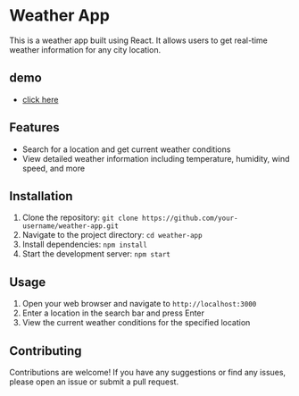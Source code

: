 # Weather App

This is a weather app built using React. It allows users to get real-time weather information for any city location.

## demo
- [click here](https://weather-app-phi-seven-95.vercel.app/)

## Features

- Search for a location and get current weather conditions
- View detailed weather information including temperature, humidity, wind speed, and more

## Installation

1. Clone the repository: `git clone https://github.com/your-username/weather-app.git`
2. Navigate to the project directory: `cd weather-app`
3. Install dependencies: `npm install`
4. Start the development server: `npm start`

## Usage

1. Open your web browser and navigate to `http://localhost:3000`
2. Enter a location in the search bar and press Enter
3. View the current weather conditions for the specified location

## Contributing

Contributions are welcome! If you have any suggestions or find any issues, please open an issue or submit a pull request.

